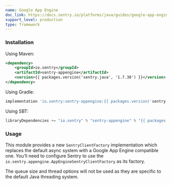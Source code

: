 ```yaml
---
name: Google App Engine
doc_link: https://docs.sentry.io/platforms/java/guides/google-app-engine/
support_level: production
type: framework
---
```


### Installation

Using Maven:

```xml
<dependency>
    <groupId>io.sentry</groupId>
    <artifactId>sentry-appengine</artifactId>
    <version>{{ packages.version('sentry.java', '1.7.30') }}</version>
</dependency>
```

Using Gradle:

```groovy
implementation 'io.sentry:sentry-appengine:{{ packages.version('sentry.java', '1.7.30') }}'
```

Using SBT:

```scala
libraryDependencies += "io.sentry" % "sentry-appengine" % "{{ packages.version('sentry.java', '1.7.30') }}"
```

### Usage

This module provides a new `SentryClientFactory` implementation which replaces the default async system with a Google App Engine compatible one. You’ll need to configure Sentry to use the `io.sentry.appengine.AppEngineSentryClientFactory` as its factory.

The queue size and thread options will not be used as they are specific to the default Java threading system.

<!-- TODO-ADD-VERIFICATION-EXAMPLE -->
